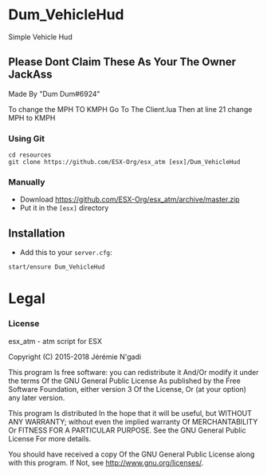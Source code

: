 # Dum_VehicleHud

Simple Vehicle Hud 


## Please Dont Claim These As Your The Owner JackAss

Made By "Dum Dum#6924"

To change the MPH TO KMPH Go To The Client.lua Then at line 21 change MPH to KMPH

### Using Git
```
cd resources
git clone https://github.com/ESX-Org/esx_atm [esx]/Dum_VehicleHud
```

### Manually
- Download https://github.com/ESX-Org/esx_atm/archive/master.zip
- Put it in the `[esx]` directory

## Installation
- Add this to your `server.cfg`:

```
start/ensure Dum_VehicleHud
```
# Legal
### License
esx_atm - atm script for ESX

Copyright (C) 2015-2018 Jérémie N'gadi

This program Is free software: you can redistribute it And/Or modify it under the terms Of the GNU General Public License As published by the Free Software Foundation, either version 3 Of the License, Or (at your option) any later version.

This program Is distributed In the hope that it will be useful, but WITHOUT ANY WARRANTY; without even the implied warranty Of MERCHANTABILITY Or FITNESS FOR A PARTICULAR PURPOSE. See the GNU General Public License For more details.

You should have received a copy Of the GNU General Public License along with this program. If Not, see http://www.gnu.org/licenses/.

